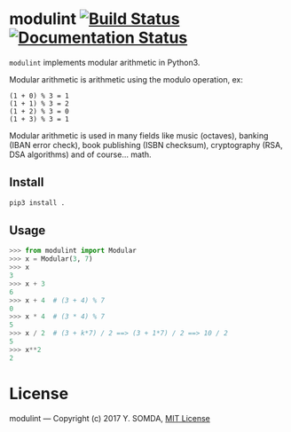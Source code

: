 # modulint [![Build Status](https://travis-ci.org/yoeo/modulint.svg?branch=master)](https://travis-ci.org/yoeo/modulint) [![Documentation Status](https://readthedocs.org/projects/modulint/badge/?version=latest)](http://modulint.readthedocs.io/en/latest/?badge=latest)

``modulint`` implements modular arithmetic in Python3.

Modular arithmetic is arithmetic using the modulo operation, ex:

```text
(1 + 0) % 3 = 1
(1 + 1) % 3 = 2
(1 + 2) % 3 = 0
(1 + 3) % 3 = 1
```

Modular arithmetic is used in many fields like music (octaves),
banking (IBAN error check), book publishing (ISBN checksum),
cryptography (RSA, DSA algorithms)
and of course... math.

## Install

```bash
pip3 install .
```

## Usage

```python
>>> from modulint import Modular
>>> x = Modular(3, 7)
>>> x
3
>>> x + 3
6
>>> x + 4  # (3 + 4) % 7
0
>>> x * 4  # (3 * 4) % 7
5
>>> x / 2  # (3 + k*7) / 2 ==> (3 + 1*7) / 2 ==> 10 / 2
5
>>> x**2
2
```

# License

modulint — Copyright (c) 2017 Y. SOMDA, [MIT License](LICENSE)
